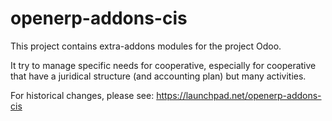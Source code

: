 openerp-addons-cis
==================

This project contains extra-addons modules for the project Odoo.

It try to manage specific needs for cooperative, especially for cooperative that have a juridical structure (and accounting plan) but many activities.

For historical changes, please see:
https://launchpad.net/openerp-addons-cis
